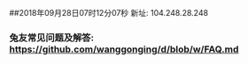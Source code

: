 ##2018年09月28日07时12分07秒 新址: 104.248.28.248
### 兔友常见问题及解答: https://github.com/wanggonging/d/blob/w/FAQ.md
